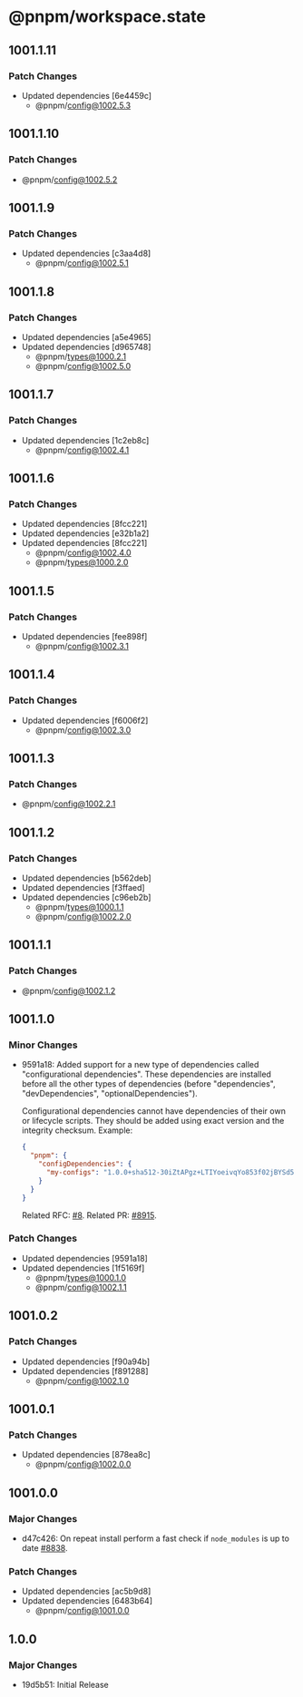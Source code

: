 # @pnpm/workspace.state

## 1001.1.11

### Patch Changes

- Updated dependencies [6e4459c]
  - @pnpm/config@1002.5.3

## 1001.1.10

### Patch Changes

- @pnpm/config@1002.5.2

## 1001.1.9

### Patch Changes

- Updated dependencies [c3aa4d8]
  - @pnpm/config@1002.5.1

## 1001.1.8

### Patch Changes

- Updated dependencies [a5e4965]
- Updated dependencies [d965748]
  - @pnpm/types@1000.2.1
  - @pnpm/config@1002.5.0

## 1001.1.7

### Patch Changes

- Updated dependencies [1c2eb8c]
  - @pnpm/config@1002.4.1

## 1001.1.6

### Patch Changes

- Updated dependencies [8fcc221]
- Updated dependencies [e32b1a2]
- Updated dependencies [8fcc221]
  - @pnpm/config@1002.4.0
  - @pnpm/types@1000.2.0

## 1001.1.5

### Patch Changes

- Updated dependencies [fee898f]
  - @pnpm/config@1002.3.1

## 1001.1.4

### Patch Changes

- Updated dependencies [f6006f2]
  - @pnpm/config@1002.3.0

## 1001.1.3

### Patch Changes

- @pnpm/config@1002.2.1

## 1001.1.2

### Patch Changes

- Updated dependencies [b562deb]
- Updated dependencies [f3ffaed]
- Updated dependencies [c96eb2b]
  - @pnpm/types@1000.1.1
  - @pnpm/config@1002.2.0

## 1001.1.1

### Patch Changes

- @pnpm/config@1002.1.2

## 1001.1.0

### Minor Changes

- 9591a18: Added support for a new type of dependencies called "configurational dependencies". These dependencies are installed before all the other types of dependencies (before "dependencies", "devDependencies", "optionalDependencies").

  Configurational dependencies cannot have dependencies of their own or lifecycle scripts. They should be added using exact version and the integrity checksum. Example:

  ```json
  {
    "pnpm": {
      "configDependencies": {
        "my-configs": "1.0.0+sha512-30iZtAPgz+LTIYoeivqYo853f02jBYSd5uGnGpkFV0M3xOt9aN73erkgYAmZU43x4VfqcnLxW9Kpg3R5LC4YYw=="
      }
    }
  }
  ```

  Related RFC: [#8](https://github.com/pnpm/rfcs/pull/8).
  Related PR: [#8915](https://github.com/pnpm/pnpm/pull/8915).

### Patch Changes

- Updated dependencies [9591a18]
- Updated dependencies [1f5169f]
  - @pnpm/types@1000.1.0
  - @pnpm/config@1002.1.1

## 1001.0.2

### Patch Changes

- Updated dependencies [f90a94b]
- Updated dependencies [f891288]
  - @pnpm/config@1002.1.0

## 1001.0.1

### Patch Changes

- Updated dependencies [878ea8c]
  - @pnpm/config@1002.0.0

## 1001.0.0

### Major Changes

- d47c426: On repeat install perform a fast check if `node_modules` is up to date [#8838](https://github.com/pnpm/pnpm/pull/8838).

### Patch Changes

- Updated dependencies [ac5b9d8]
- Updated dependencies [6483b64]
  - @pnpm/config@1001.0.0

## 1.0.0

### Major Changes

- 19d5b51: Initial Release
